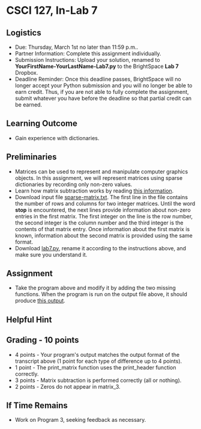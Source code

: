 # CSCI 127, In-Lab 7

## Logistics

* Due: Thursday, March 1st no later than 11:59 p.m..
* Partner Information: Complete this assignment individually.
* Submission Instructions: Upload your solution, renamed to **YourFirstName-YourLastName-Lab7.py** to the BrightSpace **Lab 7** Dropbox.
* Deadline Reminder: Once this deadline passes, BrightSpace will no longer accept your Python submission and you will no longer be able to earn credit. Thus, if you are not able to fully complete the assignment, submit whatever you have before the deadline so that partial credit can be earned.

## Learning Outcome

* Gain experience with dictionaries.

## Preliminaries

* Matrices can be used to represent and manipulate computer graphics objects. In this assignment, we will represent matrices using sparse dictionaries by recording only non-zero values.
* Learn how matrix subtraction works by reading [this information][1].
* Download input file [sparse-matrix.txt][2]. The first line in the file contains the number of rows and columns for two integer matrices. Until the word **stop** is encountered, the next lines provide information about non-zero entries in the first matrix. The first integer on the line is the row number, the second integer is the column number and the third integer is the contents of that matrix entry. Once information about the first matrix is known, information about the second matrix is provided using the same format.
* Download [lab7.py][3], rename it according to the instructions above, and make sure you understand it.

## Assignment

* Take the program above and modify it by adding the two missing functions. When the program is run on the output file above, it should produce [this output][4].

## Helpful Hint

## Grading - 10 points
* 4 points - Your program's output matches the output format of the transcript above (1 point for each type of difference up to 4 points).
* 1 point - The print_matrix function uses the print_header function correctly.
* 3 points - Matrix subtraction is performed correctly (all or nothing).
* 2 points - Zeros do not appear in matrix_3.

## If Time Remains

* Work on Program 3, seeking feedback as necessary.

[1]: http://stattrek.com/matrix-algebra/matrix-addition.aspx
[2]: https://www.cs.montana.edu/paxton/classes/csci127/inlabs/lab7/sparse-matrix.txt
[3]: https://www.cs.montana.edu/paxton/classes/csci127/inlabs/lab7/lab7.py
[4]: https://www.cs.montana.edu/paxton/classes/csci127/inlabs/lab7/output.txt
